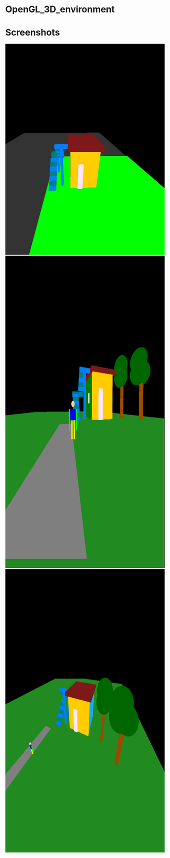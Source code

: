 # OpenGL_3D_environment

# Screenshots
<img src="https://raw.githubusercontent.com/rezaulkhan111/OpenGL_3D_environment/master/home1.jpg" width="1105" height="665" />

<img src="https://raw.githubusercontent.com/rezaulkhan111/OpenGL_3D_environment/master/photo3.PNG" width="1460" height="985" />

<img src="https://raw.githubusercontent.com/rezaulkhan111/OpenGL_3D_environment/master/photo2.PNG" width="1315" height="894" />
